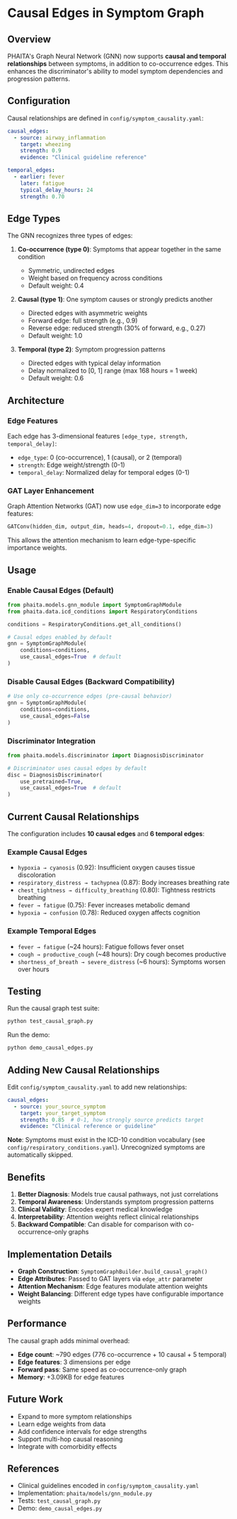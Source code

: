 # Causal Edges in Symptom Graph

## Overview
PHAITA's Graph Neural Network (GNN) now supports **causal and temporal relationships** between symptoms, in addition to co-occurrence edges. This enhances the discriminator's ability to model symptom dependencies and progression patterns.

## Configuration

Causal relationships are defined in `config/symptom_causality.yaml`:

```yaml
causal_edges:
  - source: airway_inflammation
    target: wheezing
    strength: 0.9
    evidence: "Clinical guideline reference"

temporal_edges:
  - earlier: fever
    later: fatigue
    typical_delay_hours: 24
    strength: 0.70
```

## Edge Types

The GNN recognizes three types of edges:

1. **Co-occurrence (type 0)**: Symptoms that appear together in the same condition
   - Symmetric, undirected edges
   - Weight based on frequency across conditions
   - Default weight: 0.4

2. **Causal (type 1)**: One symptom causes or strongly predicts another
   - Directed edges with asymmetric weights
   - Forward edge: full strength (e.g., 0.9)
   - Reverse edge: reduced strength (30% of forward, e.g., 0.27)
   - Default weight: 1.0

3. **Temporal (type 2)**: Symptom progression patterns
   - Directed edges with typical delay information
   - Delay normalized to [0, 1] range (max 168 hours = 1 week)
   - Default weight: 0.6

## Architecture

### Edge Features
Each edge has 3-dimensional features `[edge_type, strength, temporal_delay]`:
- `edge_type`: 0 (co-occurrence), 1 (causal), or 2 (temporal)
- `strength`: Edge weight/strength (0-1)
- `temporal_delay`: Normalized delay for temporal edges (0-1)

### GAT Layer Enhancement
Graph Attention Networks (GAT) now use `edge_dim=3` to incorporate edge features:
```python
GATConv(hidden_dim, output_dim, heads=4, dropout=0.1, edge_dim=3)
```

This allows the attention mechanism to learn edge-type-specific importance weights.

## Usage

### Enable Causal Edges (Default)
```python
from phaita.models.gnn_module import SymptomGraphModule
from phaita.data.icd_conditions import RespiratoryConditions

conditions = RespiratoryConditions.get_all_conditions()

# Causal edges enabled by default
gnn = SymptomGraphModule(
    conditions=conditions,
    use_causal_edges=True  # default
)
```

### Disable Causal Edges (Backward Compatibility)
```python
# Use only co-occurrence edges (pre-causal behavior)
gnn = SymptomGraphModule(
    conditions=conditions,
    use_causal_edges=False
)
```

### Discriminator Integration
```python
from phaita.models.discriminator import DiagnosisDiscriminator

# Discriminator uses causal edges by default
disc = DiagnosisDiscriminator(
    use_pretrained=True,
    use_causal_edges=True  # default
)
```

## Current Causal Relationships

The configuration includes **10 causal edges** and **6 temporal edges**:

### Example Causal Edges
- `hypoxia → cyanosis` (0.92): Insufficient oxygen causes tissue discoloration
- `respiratory_distress → tachypnea` (0.87): Body increases breathing rate
- `chest_tightness → difficulty_breathing` (0.80): Tightness restricts breathing
- `fever → fatigue` (0.75): Fever increases metabolic demand
- `hypoxia → confusion` (0.78): Reduced oxygen affects cognition

### Example Temporal Edges
- `fever → fatigue` (~24 hours): Fatigue follows fever onset
- `cough → productive_cough` (~48 hours): Dry cough becomes productive
- `shortness_of_breath → severe_distress` (~6 hours): Symptoms worsen over hours

## Testing

Run the causal graph test suite:
```bash
python test_causal_graph.py
```

Run the demo:
```bash
python demo_causal_edges.py
```

## Adding New Causal Relationships

Edit `config/symptom_causality.yaml` to add new relationships:

```yaml
causal_edges:
  - source: your_source_symptom
    target: your_target_symptom
    strength: 0.85  # 0-1, how strongly source predicts target
    evidence: "Clinical reference or guideline"
```

**Note**: Symptoms must exist in the ICD-10 condition vocabulary (see `config/respiratory_conditions.yaml`). Unrecognized symptoms are automatically skipped.

## Benefits

1. **Better Diagnosis**: Models true causal pathways, not just correlations
2. **Temporal Awareness**: Understands symptom progression patterns
3. **Clinical Validity**: Encodes expert medical knowledge
4. **Interpretability**: Attention weights reflect clinical relationships
5. **Backward Compatible**: Can disable for comparison with co-occurrence-only graphs

## Implementation Details

- **Graph Construction**: `SymptomGraphBuilder.build_causal_graph()`
- **Edge Attributes**: Passed to GAT layers via `edge_attr` parameter
- **Attention Mechanism**: Edge features modulate attention weights
- **Weight Balancing**: Different edge types have configurable importance weights

## Performance

The causal graph adds minimal overhead:
- **Edge count**: ~790 edges (776 co-occurrence + 10 causal + 5 temporal)
- **Edge features**: 3 dimensions per edge
- **Forward pass**: Same speed as co-occurrence-only graph
- **Memory**: +3.09KB for edge features

## Future Work

- Expand to more symptom relationships
- Learn edge weights from data
- Add confidence intervals for edge strengths
- Support multi-hop causal reasoning
- Integrate with comorbidity effects

## References

- Clinical guidelines encoded in `config/symptom_causality.yaml`
- Implementation: `phaita/models/gnn_module.py`
- Tests: `test_causal_graph.py`
- Demo: `demo_causal_edges.py`
